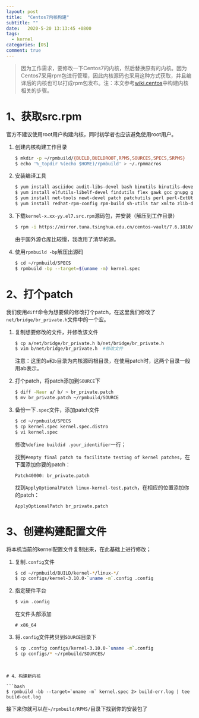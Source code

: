 ```yaml
---
layout: post
title:  "Centos7内核构建"
subtitle: ""
date:   2020-5-20 13:13:45 +0800
tags:
  - kernel
categories: [OS]
comment: true
---
```


> 因为工作需求，要修改一下Centos7的内核，然后替换原有的内核。因为Centos7采用rpm包进行管理，因此内核源码也采用这种方式获取，并且编译后的内核也可以打成rpm包发布。注：本文参考[wiki.centos](https://wiki.centos.org/HowTos/Custom_Kernel)中构建内核相关的步骤。

# 1、获取src.rpm

官方不建议使用root用户构建内核，同时初学者也应该避免使用root用户。

1. 创建内核构建工作目录

   ```bash
   $ mkdir -p ~/rpmbuild/{BUILD,BUILDROOT,RPMS,SOURCES,SPECS,SRPMS}
   $ echo '%_topdir %(echo $HOME)/rpmbuild' > ~/.rpmmacros
   ```

2. 安装编译工具

   ```bash
   $ yum install asciidoc audit-libs-devel bash binutils binutils-devel bison bzip2 diffutils elfutils-devel
   $ yum install elfutils-libelf-devel findutils flex gawk gcc gnupg gzip hmaccalc m4 make module-init-tools
   $ yum install net-tools newt-devel patch patchutils perl perl-ExtUtils-Embed python python-devel
   $ yum install redhat-rpm-config rpm-build sh-utils tar xmlto zlib-devel
   ```

3. 下载`kernel-x.xx-yy.el7.src.rpm`源码包，并安装（解压到工作目录）

   ```bash
   $ rpm -i https://mirror.tuna.tsinghua.edu.cn/centos-vault/7.6.1810/updates/Source/SPackages/kernel-3.10.0-957.5.1.el7.src.rpm 2>&1 | grep -v exist
   ```

   由于国外源仓库比较慢，我改用了清华的源。

4. 使用`rpmbuild -bp`解压出源码

   ```bash
   $ cd ~/rpmbuild/SPECS
   $ rpmbuild -bp --target=$(uname -m) kernel.spec
   ```

# 2、打个patch

我们使用`diff`命令为想要做的修改打个patch，在这里我们修改了`net/bridge/br_private.h`文件中的一个宏。

1. 复制想要修改的文件，并修改该文件

   ```bash
   $ cp a/net/bridge/br_private.h b/net/bridge/br_private.h
   $ vim b/net/bridge/br_private.h  #修改文件
   ```

   注意：这里的`a`和`b`目录为内核源码根目录，在使用patch时，这两个目录一般用ab表示。

2. 打个patch，将patch添加到`SOURCE`下

   ```bash
   $ diff -Naur a/ b/ > br_private.patch
   $ mv br_private.patch ~/rpmbuild/SOURCE
   ```

3. 备份一下`.spec`文件，添加patch文件

   ```bash
   $ cd ~/rpmbuild/SPECS
   $ cp kernel.spec kernel.spec.distro
   $ vi kernel.spec
   ```

   修改`%define buildid .your_identifier`一行；

   找到`#empty final patch to facilitate testing of kernel patches`，在下面添加你要的patch：

   ```
   Patch40000: br_private.patch
   ```

   找到`ApplyOptionalPatch linux-kernel-test.patch`，在相应的位置添加你的patch：

   ```
   ApplyOptionalPatch br_private.patch
   ```

# 3、创建构建配置文件

将本机当前的kernel配置文件复制出来，在此基础上进行修改；

1. 复制`.config`文件

   ```bash
   $ cd ~/rpmbuild/BUILD/kernel-*/linux-*/
   $ cp configs/kernel-3.10.0-`uname -m`.config .config
   ```

2. 指定硬件平台

   ```bash
   $ vim .config
   ```

   在文件头部添加

   ```
   # x86_64
   ```

3. 将`.config`文件拷贝到`SOURCE`目录下

   ```bash
   $ cp .config configs/kernel-3.10.0-`uname -m`.config
   $ cp configs/* ~/rpmbuild/SOURCES/
```
   

# 4、构建新内核

```bash
$ rpmbuild -bb --target=`uname -m` kernel.spec 2> build-err.log | tee build-out.log
```

接下来你就可以在`~/rpmbuild/RPMS/`目录下找到你的安装包了